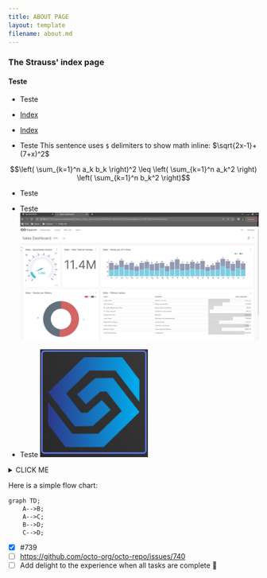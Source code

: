 ```yaml
---
title: ABOUT PAGE
layout: template
filename: about.md
--- 
```



### The Strauss' index page

#### Teste

- Teste
- [Index](README.md)
- [Index](https://github.com/stra-uss/stra-uss.github.io/blob/main/README.md)
  
- Teste
This sentence uses `$` delimiters to show math inline:  $\sqrt{2x-1}+(7+x)^2$

$$\left( \sum_{k=1}^n a_k b_k \right)^2 \leq \left( \sum_{k=1}^n a_k^2 \right) \left( \sum_{k=1}^n b_k^2 \right)$$

- Teste
<script src="https://gist.github.com/stra-uss/f0ba27058beccdb6b33b83a83ca1b5b0.js"></script>


- Teste
![Apache Superset](./figs/rta/apache-superset-sales.png)


- Teste
![logo](./figs/icons/strauss-logo.png)



<details><summary>CLICK ME</summary>
<p>

#### We can hide anything, even code!

```ruby
   puts "Hello World"
```

</p>
</details>



Here is a simple flow chart:

```mermaid
graph TD;
    A-->B;
    A-->C;
    B-->D;
    C-->D;
```



- [x] #739
- [ ] https://github.com/octo-org/octo-repo/issues/740
- [ ] Add delight to the experience when all tasks are complete :tada: